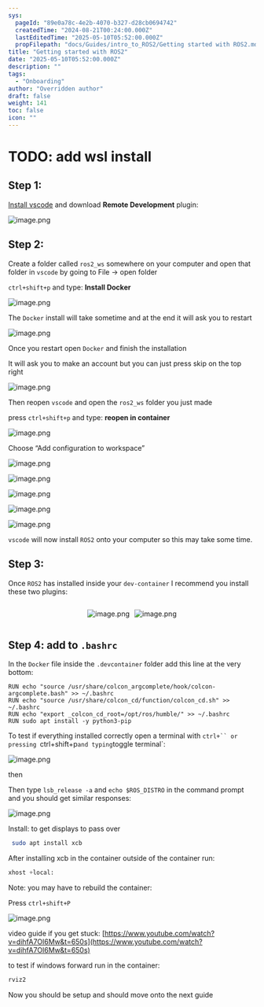 ```yaml
---
sys:
  pageId: "89e0a78c-4e2b-4070-b327-d28cb0694742"
  createdTime: "2024-08-21T00:24:00.000Z"
  lastEditedTime: "2025-05-10T05:52:00.000Z"
  propFilepath: "docs/Guides/intro_to_ROS2/Getting started with ROS2.md"
title: "Getting started with ROS2"
date: "2025-05-10T05:52:00.000Z"
description: ""
tags:
  - "Onboarding"
author: "Overridden author"
draft: false
weight: 141
toc: false
icon: ""
---
```


# TODO: add wsl install

## Step 1:

[Install vscode](https://code.visualstudio.com/download) and download **Remote Development** plugin:

![image.png](https://prod-files-secure.s3.us-west-2.amazonaws.com/d518164a-d88e-44d1-a4ee-3adb3bd8bce0/efb52993-1881-4a40-b95e-6f020334f022/image.png?X-Amz-Algorithm=AWS4-HMAC-SHA256&X-Amz-Content-Sha256=UNSIGNED-PAYLOAD&X-Amz-Credential=ASIAZI2LB4664AP7MCDI%2F20250529%2Fus-west-2%2Fs3%2Faws4_request&X-Amz-Date=20250529T110752Z&X-Amz-Expires=3600&X-Amz-Security-Token=IQoJb3JpZ2luX2VjEML%2F%2F%2F%2F%2F%2F%2F%2F%2F%2FwEaCXVzLXdlc3QtMiJIMEYCIQC6ZD6ZBGfxdo%2B4093V0kIaP0mfAB3E%2Fydgmt%2BFgogGKQIhAOwSFZofS8Lx6ANuOTcOHBHSNYrPSgfBe4F0yol%2FGDx5KogECIv%2F%2F%2F%2F%2F%2F%2F%2F%2F%2FwEQABoMNjM3NDIzMTgzODA1Igz55hZZUzi671gabEAq3AMxn6aHrsVxM8lT1w85lC2YGtswQCoC0tdUZ4eNVtGbdO6D5xkZBKFuEqtNKY3W18U8v5xZchegDePmI0lnwQ9mjeXvwuwAv0jLDQmi9WBV6de%2B%2BfjRh4%2FoCDCIwMpmOa531pN5Cmxkq5vWlm%2Bwsl9cKY03HJVLsjrdseCAPeinGLftVGvF9vOGA8%2F6lynabzZeH1NhxlXE5CKjPdZLE9F6A4iAi9E3CCHrqzP1gzVNIu7miocZz%2F%2F9Igas%2FI5HEglDMDX6pKruuivEqsM%2FbkRjtkl970UxCVlgYu0O6BkCh72e0GlnP7RUnkwwI1e1foshrQNd6rNt%2FxHlmRthXxC0bWXdxF4Gj5V1wgDIEIsPrcNSgdpSdiOzSJVenjI3CgfYtwgb4Mrz9v1R2QYlC8rPCNy3CxBHfC1Vl8JZotys3NhHIUBVr%2B2dn%2BmJkR%2BVQiAzKve0QqkiVxF0ksfjr0RNBqlehpb8HkqPMwldiszC5yQ0eR65ULv3AwwVNJQe1RnjPYI9MNG0F0tPn3Y2kdbVi5bJrpCnsWlGoeXq9PaCXRmJW6KkHIn2CC%2B3IdanP8tMkflK%2B0xOxXqzm6W9kTwFZ4xZkV7YjUdCEg%2BLgr8xPhgMu5Pphgy9Db9vKTDZ2%2BDBBjqkAYte%2FzuYbgp9XwMNLY%2BA7iHu5NpYgqKMusVOCHg%2F2Sbil6C6d%2FslrDKXPJqgkv279cS%2FsJiOPnJ6eGqYExCnlTZ8hYcTOLQxk9l%2FK5NPQ5%2FPPizlej9O0LtIJCL09DPQr2IhjI2Gz5nm%2FaYbMgM3JfiXCavb7RkIxMGdMNI%2FLnEDuwrNSw7w40o6kmENMLrWluo6N89yLuCu%2F%2FFdXm7mUkiVi0za&X-Amz-Signature=511defadbf83625c8f554f0585fc1f9c11cf7b2653c57601d80e3348311243f2&X-Amz-SignedHeaders=host&x-id=GetObject)

## Step 2:

Create a folder called `ros2_ws` somewhere on your computer and open that folder in `vscode` by going to File → open folder 

`ctrl+shift+p` and type: **Install Docker**

![image.png](https://prod-files-secure.s3.us-west-2.amazonaws.com/d518164a-d88e-44d1-a4ee-3adb3bd8bce0/2269dc0e-1cd5-47ff-bceb-c04ad9b2eab0/image.png?X-Amz-Algorithm=AWS4-HMAC-SHA256&X-Amz-Content-Sha256=UNSIGNED-PAYLOAD&X-Amz-Credential=ASIAZI2LB4664AP7MCDI%2F20250529%2Fus-west-2%2Fs3%2Faws4_request&X-Amz-Date=20250529T110752Z&X-Amz-Expires=3600&X-Amz-Security-Token=IQoJb3JpZ2luX2VjEML%2F%2F%2F%2F%2F%2F%2F%2F%2F%2FwEaCXVzLXdlc3QtMiJIMEYCIQC6ZD6ZBGfxdo%2B4093V0kIaP0mfAB3E%2Fydgmt%2BFgogGKQIhAOwSFZofS8Lx6ANuOTcOHBHSNYrPSgfBe4F0yol%2FGDx5KogECIv%2F%2F%2F%2F%2F%2F%2F%2F%2F%2FwEQABoMNjM3NDIzMTgzODA1Igz55hZZUzi671gabEAq3AMxn6aHrsVxM8lT1w85lC2YGtswQCoC0tdUZ4eNVtGbdO6D5xkZBKFuEqtNKY3W18U8v5xZchegDePmI0lnwQ9mjeXvwuwAv0jLDQmi9WBV6de%2B%2BfjRh4%2FoCDCIwMpmOa531pN5Cmxkq5vWlm%2Bwsl9cKY03HJVLsjrdseCAPeinGLftVGvF9vOGA8%2F6lynabzZeH1NhxlXE5CKjPdZLE9F6A4iAi9E3CCHrqzP1gzVNIu7miocZz%2F%2F9Igas%2FI5HEglDMDX6pKruuivEqsM%2FbkRjtkl970UxCVlgYu0O6BkCh72e0GlnP7RUnkwwI1e1foshrQNd6rNt%2FxHlmRthXxC0bWXdxF4Gj5V1wgDIEIsPrcNSgdpSdiOzSJVenjI3CgfYtwgb4Mrz9v1R2QYlC8rPCNy3CxBHfC1Vl8JZotys3NhHIUBVr%2B2dn%2BmJkR%2BVQiAzKve0QqkiVxF0ksfjr0RNBqlehpb8HkqPMwldiszC5yQ0eR65ULv3AwwVNJQe1RnjPYI9MNG0F0tPn3Y2kdbVi5bJrpCnsWlGoeXq9PaCXRmJW6KkHIn2CC%2B3IdanP8tMkflK%2B0xOxXqzm6W9kTwFZ4xZkV7YjUdCEg%2BLgr8xPhgMu5Pphgy9Db9vKTDZ2%2BDBBjqkAYte%2FzuYbgp9XwMNLY%2BA7iHu5NpYgqKMusVOCHg%2F2Sbil6C6d%2FslrDKXPJqgkv279cS%2FsJiOPnJ6eGqYExCnlTZ8hYcTOLQxk9l%2FK5NPQ5%2FPPizlej9O0LtIJCL09DPQr2IhjI2Gz5nm%2FaYbMgM3JfiXCavb7RkIxMGdMNI%2FLnEDuwrNSw7w40o6kmENMLrWluo6N89yLuCu%2F%2FFdXm7mUkiVi0za&X-Amz-Signature=a975ff56c0db6b48185053c11379599be55e592f2a9079b1fe262e3e0fffe240&X-Amz-SignedHeaders=host&x-id=GetObject)

The `Docker` install will take sometime and at the end it will ask you to restart

![image.png](https://prod-files-secure.s3.us-west-2.amazonaws.com/d518164a-d88e-44d1-a4ee-3adb3bd8bce0/ed233f78-be33-4b1f-b89c-9c346c0e961e/image.png?X-Amz-Algorithm=AWS4-HMAC-SHA256&X-Amz-Content-Sha256=UNSIGNED-PAYLOAD&X-Amz-Credential=ASIAZI2LB4664AP7MCDI%2F20250529%2Fus-west-2%2Fs3%2Faws4_request&X-Amz-Date=20250529T110752Z&X-Amz-Expires=3600&X-Amz-Security-Token=IQoJb3JpZ2luX2VjEML%2F%2F%2F%2F%2F%2F%2F%2F%2F%2FwEaCXVzLXdlc3QtMiJIMEYCIQC6ZD6ZBGfxdo%2B4093V0kIaP0mfAB3E%2Fydgmt%2BFgogGKQIhAOwSFZofS8Lx6ANuOTcOHBHSNYrPSgfBe4F0yol%2FGDx5KogECIv%2F%2F%2F%2F%2F%2F%2F%2F%2F%2FwEQABoMNjM3NDIzMTgzODA1Igz55hZZUzi671gabEAq3AMxn6aHrsVxM8lT1w85lC2YGtswQCoC0tdUZ4eNVtGbdO6D5xkZBKFuEqtNKY3W18U8v5xZchegDePmI0lnwQ9mjeXvwuwAv0jLDQmi9WBV6de%2B%2BfjRh4%2FoCDCIwMpmOa531pN5Cmxkq5vWlm%2Bwsl9cKY03HJVLsjrdseCAPeinGLftVGvF9vOGA8%2F6lynabzZeH1NhxlXE5CKjPdZLE9F6A4iAi9E3CCHrqzP1gzVNIu7miocZz%2F%2F9Igas%2FI5HEglDMDX6pKruuivEqsM%2FbkRjtkl970UxCVlgYu0O6BkCh72e0GlnP7RUnkwwI1e1foshrQNd6rNt%2FxHlmRthXxC0bWXdxF4Gj5V1wgDIEIsPrcNSgdpSdiOzSJVenjI3CgfYtwgb4Mrz9v1R2QYlC8rPCNy3CxBHfC1Vl8JZotys3NhHIUBVr%2B2dn%2BmJkR%2BVQiAzKve0QqkiVxF0ksfjr0RNBqlehpb8HkqPMwldiszC5yQ0eR65ULv3AwwVNJQe1RnjPYI9MNG0F0tPn3Y2kdbVi5bJrpCnsWlGoeXq9PaCXRmJW6KkHIn2CC%2B3IdanP8tMkflK%2B0xOxXqzm6W9kTwFZ4xZkV7YjUdCEg%2BLgr8xPhgMu5Pphgy9Db9vKTDZ2%2BDBBjqkAYte%2FzuYbgp9XwMNLY%2BA7iHu5NpYgqKMusVOCHg%2F2Sbil6C6d%2FslrDKXPJqgkv279cS%2FsJiOPnJ6eGqYExCnlTZ8hYcTOLQxk9l%2FK5NPQ5%2FPPizlej9O0LtIJCL09DPQr2IhjI2Gz5nm%2FaYbMgM3JfiXCavb7RkIxMGdMNI%2FLnEDuwrNSw7w40o6kmENMLrWluo6N89yLuCu%2F%2FFdXm7mUkiVi0za&X-Amz-Signature=340ec9fac164518acc9c42e47d38401cc14e70ab9cf21ca477dee8dd0c3f10f8&X-Amz-SignedHeaders=host&x-id=GetObject)

Once you restart open `Docker` and finish the installation

It will ask you to make an account but you can just press skip on the top right

![image.png](https://prod-files-secure.s3.us-west-2.amazonaws.com/d518164a-d88e-44d1-a4ee-3adb3bd8bce0/21010ad9-1659-4fd9-9f59-9932a09b2a3d/image.png?X-Amz-Algorithm=AWS4-HMAC-SHA256&X-Amz-Content-Sha256=UNSIGNED-PAYLOAD&X-Amz-Credential=ASIAZI2LB4664AP7MCDI%2F20250529%2Fus-west-2%2Fs3%2Faws4_request&X-Amz-Date=20250529T110752Z&X-Amz-Expires=3600&X-Amz-Security-Token=IQoJb3JpZ2luX2VjEML%2F%2F%2F%2F%2F%2F%2F%2F%2F%2FwEaCXVzLXdlc3QtMiJIMEYCIQC6ZD6ZBGfxdo%2B4093V0kIaP0mfAB3E%2Fydgmt%2BFgogGKQIhAOwSFZofS8Lx6ANuOTcOHBHSNYrPSgfBe4F0yol%2FGDx5KogECIv%2F%2F%2F%2F%2F%2F%2F%2F%2F%2FwEQABoMNjM3NDIzMTgzODA1Igz55hZZUzi671gabEAq3AMxn6aHrsVxM8lT1w85lC2YGtswQCoC0tdUZ4eNVtGbdO6D5xkZBKFuEqtNKY3W18U8v5xZchegDePmI0lnwQ9mjeXvwuwAv0jLDQmi9WBV6de%2B%2BfjRh4%2FoCDCIwMpmOa531pN5Cmxkq5vWlm%2Bwsl9cKY03HJVLsjrdseCAPeinGLftVGvF9vOGA8%2F6lynabzZeH1NhxlXE5CKjPdZLE9F6A4iAi9E3CCHrqzP1gzVNIu7miocZz%2F%2F9Igas%2FI5HEglDMDX6pKruuivEqsM%2FbkRjtkl970UxCVlgYu0O6BkCh72e0GlnP7RUnkwwI1e1foshrQNd6rNt%2FxHlmRthXxC0bWXdxF4Gj5V1wgDIEIsPrcNSgdpSdiOzSJVenjI3CgfYtwgb4Mrz9v1R2QYlC8rPCNy3CxBHfC1Vl8JZotys3NhHIUBVr%2B2dn%2BmJkR%2BVQiAzKve0QqkiVxF0ksfjr0RNBqlehpb8HkqPMwldiszC5yQ0eR65ULv3AwwVNJQe1RnjPYI9MNG0F0tPn3Y2kdbVi5bJrpCnsWlGoeXq9PaCXRmJW6KkHIn2CC%2B3IdanP8tMkflK%2B0xOxXqzm6W9kTwFZ4xZkV7YjUdCEg%2BLgr8xPhgMu5Pphgy9Db9vKTDZ2%2BDBBjqkAYte%2FzuYbgp9XwMNLY%2BA7iHu5NpYgqKMusVOCHg%2F2Sbil6C6d%2FslrDKXPJqgkv279cS%2FsJiOPnJ6eGqYExCnlTZ8hYcTOLQxk9l%2FK5NPQ5%2FPPizlej9O0LtIJCL09DPQr2IhjI2Gz5nm%2FaYbMgM3JfiXCavb7RkIxMGdMNI%2FLnEDuwrNSw7w40o6kmENMLrWluo6N89yLuCu%2F%2FFdXm7mUkiVi0za&X-Amz-Signature=1d3f645b23aa0aeb37e332b15e3d056e28e8c64f4ca9f9e344554bb4be1056c5&X-Amz-SignedHeaders=host&x-id=GetObject)

Then reopen `vscode` and open the `ros2_ws` folder you just made

press `ctrl+shift+p` and type: **reopen in container**

![image.png](https://prod-files-secure.s3.us-west-2.amazonaws.com/d518164a-d88e-44d1-a4ee-3adb3bd8bce0/4e93b8c2-41ad-488c-8095-c74205196118/image.png?X-Amz-Algorithm=AWS4-HMAC-SHA256&X-Amz-Content-Sha256=UNSIGNED-PAYLOAD&X-Amz-Credential=ASIAZI2LB4664AP7MCDI%2F20250529%2Fus-west-2%2Fs3%2Faws4_request&X-Amz-Date=20250529T110752Z&X-Amz-Expires=3600&X-Amz-Security-Token=IQoJb3JpZ2luX2VjEML%2F%2F%2F%2F%2F%2F%2F%2F%2F%2FwEaCXVzLXdlc3QtMiJIMEYCIQC6ZD6ZBGfxdo%2B4093V0kIaP0mfAB3E%2Fydgmt%2BFgogGKQIhAOwSFZofS8Lx6ANuOTcOHBHSNYrPSgfBe4F0yol%2FGDx5KogECIv%2F%2F%2F%2F%2F%2F%2F%2F%2F%2FwEQABoMNjM3NDIzMTgzODA1Igz55hZZUzi671gabEAq3AMxn6aHrsVxM8lT1w85lC2YGtswQCoC0tdUZ4eNVtGbdO6D5xkZBKFuEqtNKY3W18U8v5xZchegDePmI0lnwQ9mjeXvwuwAv0jLDQmi9WBV6de%2B%2BfjRh4%2FoCDCIwMpmOa531pN5Cmxkq5vWlm%2Bwsl9cKY03HJVLsjrdseCAPeinGLftVGvF9vOGA8%2F6lynabzZeH1NhxlXE5CKjPdZLE9F6A4iAi9E3CCHrqzP1gzVNIu7miocZz%2F%2F9Igas%2FI5HEglDMDX6pKruuivEqsM%2FbkRjtkl970UxCVlgYu0O6BkCh72e0GlnP7RUnkwwI1e1foshrQNd6rNt%2FxHlmRthXxC0bWXdxF4Gj5V1wgDIEIsPrcNSgdpSdiOzSJVenjI3CgfYtwgb4Mrz9v1R2QYlC8rPCNy3CxBHfC1Vl8JZotys3NhHIUBVr%2B2dn%2BmJkR%2BVQiAzKve0QqkiVxF0ksfjr0RNBqlehpb8HkqPMwldiszC5yQ0eR65ULv3AwwVNJQe1RnjPYI9MNG0F0tPn3Y2kdbVi5bJrpCnsWlGoeXq9PaCXRmJW6KkHIn2CC%2B3IdanP8tMkflK%2B0xOxXqzm6W9kTwFZ4xZkV7YjUdCEg%2BLgr8xPhgMu5Pphgy9Db9vKTDZ2%2BDBBjqkAYte%2FzuYbgp9XwMNLY%2BA7iHu5NpYgqKMusVOCHg%2F2Sbil6C6d%2FslrDKXPJqgkv279cS%2FsJiOPnJ6eGqYExCnlTZ8hYcTOLQxk9l%2FK5NPQ5%2FPPizlej9O0LtIJCL09DPQr2IhjI2Gz5nm%2FaYbMgM3JfiXCavb7RkIxMGdMNI%2FLnEDuwrNSw7w40o6kmENMLrWluo6N89yLuCu%2F%2FFdXm7mUkiVi0za&X-Amz-Signature=74101e185db98f74740b9d1f12eb4e5d47aeed7348fe3db55fef168d4055423d&X-Amz-SignedHeaders=host&x-id=GetObject)

Choose “Add configuration to workspace”

![image.png](https://prod-files-secure.s3.us-west-2.amazonaws.com/d518164a-d88e-44d1-a4ee-3adb3bd8bce0/9560b282-5060-4989-ba37-97e7b2c22476/image.png?X-Amz-Algorithm=AWS4-HMAC-SHA256&X-Amz-Content-Sha256=UNSIGNED-PAYLOAD&X-Amz-Credential=ASIAZI2LB4664AP7MCDI%2F20250529%2Fus-west-2%2Fs3%2Faws4_request&X-Amz-Date=20250529T110752Z&X-Amz-Expires=3600&X-Amz-Security-Token=IQoJb3JpZ2luX2VjEML%2F%2F%2F%2F%2F%2F%2F%2F%2F%2FwEaCXVzLXdlc3QtMiJIMEYCIQC6ZD6ZBGfxdo%2B4093V0kIaP0mfAB3E%2Fydgmt%2BFgogGKQIhAOwSFZofS8Lx6ANuOTcOHBHSNYrPSgfBe4F0yol%2FGDx5KogECIv%2F%2F%2F%2F%2F%2F%2F%2F%2F%2FwEQABoMNjM3NDIzMTgzODA1Igz55hZZUzi671gabEAq3AMxn6aHrsVxM8lT1w85lC2YGtswQCoC0tdUZ4eNVtGbdO6D5xkZBKFuEqtNKY3W18U8v5xZchegDePmI0lnwQ9mjeXvwuwAv0jLDQmi9WBV6de%2B%2BfjRh4%2FoCDCIwMpmOa531pN5Cmxkq5vWlm%2Bwsl9cKY03HJVLsjrdseCAPeinGLftVGvF9vOGA8%2F6lynabzZeH1NhxlXE5CKjPdZLE9F6A4iAi9E3CCHrqzP1gzVNIu7miocZz%2F%2F9Igas%2FI5HEglDMDX6pKruuivEqsM%2FbkRjtkl970UxCVlgYu0O6BkCh72e0GlnP7RUnkwwI1e1foshrQNd6rNt%2FxHlmRthXxC0bWXdxF4Gj5V1wgDIEIsPrcNSgdpSdiOzSJVenjI3CgfYtwgb4Mrz9v1R2QYlC8rPCNy3CxBHfC1Vl8JZotys3NhHIUBVr%2B2dn%2BmJkR%2BVQiAzKve0QqkiVxF0ksfjr0RNBqlehpb8HkqPMwldiszC5yQ0eR65ULv3AwwVNJQe1RnjPYI9MNG0F0tPn3Y2kdbVi5bJrpCnsWlGoeXq9PaCXRmJW6KkHIn2CC%2B3IdanP8tMkflK%2B0xOxXqzm6W9kTwFZ4xZkV7YjUdCEg%2BLgr8xPhgMu5Pphgy9Db9vKTDZ2%2BDBBjqkAYte%2FzuYbgp9XwMNLY%2BA7iHu5NpYgqKMusVOCHg%2F2Sbil6C6d%2FslrDKXPJqgkv279cS%2FsJiOPnJ6eGqYExCnlTZ8hYcTOLQxk9l%2FK5NPQ5%2FPPizlej9O0LtIJCL09DPQr2IhjI2Gz5nm%2FaYbMgM3JfiXCavb7RkIxMGdMNI%2FLnEDuwrNSw7w40o6kmENMLrWluo6N89yLuCu%2F%2FFdXm7mUkiVi0za&X-Amz-Signature=ef68b502d06354e631f0458e102f76238ff866ddcca4dfe0401aba8614068d5a&X-Amz-SignedHeaders=host&x-id=GetObject)

![image.png](https://prod-files-secure.s3.us-west-2.amazonaws.com/d518164a-d88e-44d1-a4ee-3adb3bd8bce0/2ee63f81-886b-48e8-a553-dc6e5eac99e4/image.png?X-Amz-Algorithm=AWS4-HMAC-SHA256&X-Amz-Content-Sha256=UNSIGNED-PAYLOAD&X-Amz-Credential=ASIAZI2LB4664AP7MCDI%2F20250529%2Fus-west-2%2Fs3%2Faws4_request&X-Amz-Date=20250529T110752Z&X-Amz-Expires=3600&X-Amz-Security-Token=IQoJb3JpZ2luX2VjEML%2F%2F%2F%2F%2F%2F%2F%2F%2F%2FwEaCXVzLXdlc3QtMiJIMEYCIQC6ZD6ZBGfxdo%2B4093V0kIaP0mfAB3E%2Fydgmt%2BFgogGKQIhAOwSFZofS8Lx6ANuOTcOHBHSNYrPSgfBe4F0yol%2FGDx5KogECIv%2F%2F%2F%2F%2F%2F%2F%2F%2F%2FwEQABoMNjM3NDIzMTgzODA1Igz55hZZUzi671gabEAq3AMxn6aHrsVxM8lT1w85lC2YGtswQCoC0tdUZ4eNVtGbdO6D5xkZBKFuEqtNKY3W18U8v5xZchegDePmI0lnwQ9mjeXvwuwAv0jLDQmi9WBV6de%2B%2BfjRh4%2FoCDCIwMpmOa531pN5Cmxkq5vWlm%2Bwsl9cKY03HJVLsjrdseCAPeinGLftVGvF9vOGA8%2F6lynabzZeH1NhxlXE5CKjPdZLE9F6A4iAi9E3CCHrqzP1gzVNIu7miocZz%2F%2F9Igas%2FI5HEglDMDX6pKruuivEqsM%2FbkRjtkl970UxCVlgYu0O6BkCh72e0GlnP7RUnkwwI1e1foshrQNd6rNt%2FxHlmRthXxC0bWXdxF4Gj5V1wgDIEIsPrcNSgdpSdiOzSJVenjI3CgfYtwgb4Mrz9v1R2QYlC8rPCNy3CxBHfC1Vl8JZotys3NhHIUBVr%2B2dn%2BmJkR%2BVQiAzKve0QqkiVxF0ksfjr0RNBqlehpb8HkqPMwldiszC5yQ0eR65ULv3AwwVNJQe1RnjPYI9MNG0F0tPn3Y2kdbVi5bJrpCnsWlGoeXq9PaCXRmJW6KkHIn2CC%2B3IdanP8tMkflK%2B0xOxXqzm6W9kTwFZ4xZkV7YjUdCEg%2BLgr8xPhgMu5Pphgy9Db9vKTDZ2%2BDBBjqkAYte%2FzuYbgp9XwMNLY%2BA7iHu5NpYgqKMusVOCHg%2F2Sbil6C6d%2FslrDKXPJqgkv279cS%2FsJiOPnJ6eGqYExCnlTZ8hYcTOLQxk9l%2FK5NPQ5%2FPPizlej9O0LtIJCL09DPQr2IhjI2Gz5nm%2FaYbMgM3JfiXCavb7RkIxMGdMNI%2FLnEDuwrNSw7w40o6kmENMLrWluo6N89yLuCu%2F%2FFdXm7mUkiVi0za&X-Amz-Signature=7ffcef8df9e448afd66ad3c99b0057a05b5d1fe09efc31717be71634ceaa95ec&X-Amz-SignedHeaders=host&x-id=GetObject)

![image.png](https://prod-files-secure.s3.us-west-2.amazonaws.com/d518164a-d88e-44d1-a4ee-3adb3bd8bce0/ae1580b2-b048-407e-aed9-b584224a7a04/image.png?X-Amz-Algorithm=AWS4-HMAC-SHA256&X-Amz-Content-Sha256=UNSIGNED-PAYLOAD&X-Amz-Credential=ASIAZI2LB4664AP7MCDI%2F20250529%2Fus-west-2%2Fs3%2Faws4_request&X-Amz-Date=20250529T110752Z&X-Amz-Expires=3600&X-Amz-Security-Token=IQoJb3JpZ2luX2VjEML%2F%2F%2F%2F%2F%2F%2F%2F%2F%2FwEaCXVzLXdlc3QtMiJIMEYCIQC6ZD6ZBGfxdo%2B4093V0kIaP0mfAB3E%2Fydgmt%2BFgogGKQIhAOwSFZofS8Lx6ANuOTcOHBHSNYrPSgfBe4F0yol%2FGDx5KogECIv%2F%2F%2F%2F%2F%2F%2F%2F%2F%2FwEQABoMNjM3NDIzMTgzODA1Igz55hZZUzi671gabEAq3AMxn6aHrsVxM8lT1w85lC2YGtswQCoC0tdUZ4eNVtGbdO6D5xkZBKFuEqtNKY3W18U8v5xZchegDePmI0lnwQ9mjeXvwuwAv0jLDQmi9WBV6de%2B%2BfjRh4%2FoCDCIwMpmOa531pN5Cmxkq5vWlm%2Bwsl9cKY03HJVLsjrdseCAPeinGLftVGvF9vOGA8%2F6lynabzZeH1NhxlXE5CKjPdZLE9F6A4iAi9E3CCHrqzP1gzVNIu7miocZz%2F%2F9Igas%2FI5HEglDMDX6pKruuivEqsM%2FbkRjtkl970UxCVlgYu0O6BkCh72e0GlnP7RUnkwwI1e1foshrQNd6rNt%2FxHlmRthXxC0bWXdxF4Gj5V1wgDIEIsPrcNSgdpSdiOzSJVenjI3CgfYtwgb4Mrz9v1R2QYlC8rPCNy3CxBHfC1Vl8JZotys3NhHIUBVr%2B2dn%2BmJkR%2BVQiAzKve0QqkiVxF0ksfjr0RNBqlehpb8HkqPMwldiszC5yQ0eR65ULv3AwwVNJQe1RnjPYI9MNG0F0tPn3Y2kdbVi5bJrpCnsWlGoeXq9PaCXRmJW6KkHIn2CC%2B3IdanP8tMkflK%2B0xOxXqzm6W9kTwFZ4xZkV7YjUdCEg%2BLgr8xPhgMu5Pphgy9Db9vKTDZ2%2BDBBjqkAYte%2FzuYbgp9XwMNLY%2BA7iHu5NpYgqKMusVOCHg%2F2Sbil6C6d%2FslrDKXPJqgkv279cS%2FsJiOPnJ6eGqYExCnlTZ8hYcTOLQxk9l%2FK5NPQ5%2FPPizlej9O0LtIJCL09DPQr2IhjI2Gz5nm%2FaYbMgM3JfiXCavb7RkIxMGdMNI%2FLnEDuwrNSw7w40o6kmENMLrWluo6N89yLuCu%2F%2FFdXm7mUkiVi0za&X-Amz-Signature=09d8b983959695b9f0c6a7761f482f76a4d5fd0611a448ddfd5c896054444f00&X-Amz-SignedHeaders=host&x-id=GetObject)

![image.png](https://prod-files-secure.s3.us-west-2.amazonaws.com/d518164a-d88e-44d1-a4ee-3adb3bd8bce0/53255b28-f75e-430f-b9e3-c0ac8577e42b/image.png?X-Amz-Algorithm=AWS4-HMAC-SHA256&X-Amz-Content-Sha256=UNSIGNED-PAYLOAD&X-Amz-Credential=ASIAZI2LB4664AP7MCDI%2F20250529%2Fus-west-2%2Fs3%2Faws4_request&X-Amz-Date=20250529T110752Z&X-Amz-Expires=3600&X-Amz-Security-Token=IQoJb3JpZ2luX2VjEML%2F%2F%2F%2F%2F%2F%2F%2F%2F%2FwEaCXVzLXdlc3QtMiJIMEYCIQC6ZD6ZBGfxdo%2B4093V0kIaP0mfAB3E%2Fydgmt%2BFgogGKQIhAOwSFZofS8Lx6ANuOTcOHBHSNYrPSgfBe4F0yol%2FGDx5KogECIv%2F%2F%2F%2F%2F%2F%2F%2F%2F%2FwEQABoMNjM3NDIzMTgzODA1Igz55hZZUzi671gabEAq3AMxn6aHrsVxM8lT1w85lC2YGtswQCoC0tdUZ4eNVtGbdO6D5xkZBKFuEqtNKY3W18U8v5xZchegDePmI0lnwQ9mjeXvwuwAv0jLDQmi9WBV6de%2B%2BfjRh4%2FoCDCIwMpmOa531pN5Cmxkq5vWlm%2Bwsl9cKY03HJVLsjrdseCAPeinGLftVGvF9vOGA8%2F6lynabzZeH1NhxlXE5CKjPdZLE9F6A4iAi9E3CCHrqzP1gzVNIu7miocZz%2F%2F9Igas%2FI5HEglDMDX6pKruuivEqsM%2FbkRjtkl970UxCVlgYu0O6BkCh72e0GlnP7RUnkwwI1e1foshrQNd6rNt%2FxHlmRthXxC0bWXdxF4Gj5V1wgDIEIsPrcNSgdpSdiOzSJVenjI3CgfYtwgb4Mrz9v1R2QYlC8rPCNy3CxBHfC1Vl8JZotys3NhHIUBVr%2B2dn%2BmJkR%2BVQiAzKve0QqkiVxF0ksfjr0RNBqlehpb8HkqPMwldiszC5yQ0eR65ULv3AwwVNJQe1RnjPYI9MNG0F0tPn3Y2kdbVi5bJrpCnsWlGoeXq9PaCXRmJW6KkHIn2CC%2B3IdanP8tMkflK%2B0xOxXqzm6W9kTwFZ4xZkV7YjUdCEg%2BLgr8xPhgMu5Pphgy9Db9vKTDZ2%2BDBBjqkAYte%2FzuYbgp9XwMNLY%2BA7iHu5NpYgqKMusVOCHg%2F2Sbil6C6d%2FslrDKXPJqgkv279cS%2FsJiOPnJ6eGqYExCnlTZ8hYcTOLQxk9l%2FK5NPQ5%2FPPizlej9O0LtIJCL09DPQr2IhjI2Gz5nm%2FaYbMgM3JfiXCavb7RkIxMGdMNI%2FLnEDuwrNSw7w40o6kmENMLrWluo6N89yLuCu%2F%2FFdXm7mUkiVi0za&X-Amz-Signature=f94fe79ba056dbd7d31267ace17b45d78a96cc9fd5565bf9b2de9be0f7366aaa&X-Amz-SignedHeaders=host&x-id=GetObject)

![image.png](https://prod-files-secure.s3.us-west-2.amazonaws.com/d518164a-d88e-44d1-a4ee-3adb3bd8bce0/7c562767-5af9-4ffb-97d1-327bcdf4ee00/image.png?X-Amz-Algorithm=AWS4-HMAC-SHA256&X-Amz-Content-Sha256=UNSIGNED-PAYLOAD&X-Amz-Credential=ASIAZI2LB4664AP7MCDI%2F20250529%2Fus-west-2%2Fs3%2Faws4_request&X-Amz-Date=20250529T110752Z&X-Amz-Expires=3600&X-Amz-Security-Token=IQoJb3JpZ2luX2VjEML%2F%2F%2F%2F%2F%2F%2F%2F%2F%2FwEaCXVzLXdlc3QtMiJIMEYCIQC6ZD6ZBGfxdo%2B4093V0kIaP0mfAB3E%2Fydgmt%2BFgogGKQIhAOwSFZofS8Lx6ANuOTcOHBHSNYrPSgfBe4F0yol%2FGDx5KogECIv%2F%2F%2F%2F%2F%2F%2F%2F%2F%2FwEQABoMNjM3NDIzMTgzODA1Igz55hZZUzi671gabEAq3AMxn6aHrsVxM8lT1w85lC2YGtswQCoC0tdUZ4eNVtGbdO6D5xkZBKFuEqtNKY3W18U8v5xZchegDePmI0lnwQ9mjeXvwuwAv0jLDQmi9WBV6de%2B%2BfjRh4%2FoCDCIwMpmOa531pN5Cmxkq5vWlm%2Bwsl9cKY03HJVLsjrdseCAPeinGLftVGvF9vOGA8%2F6lynabzZeH1NhxlXE5CKjPdZLE9F6A4iAi9E3CCHrqzP1gzVNIu7miocZz%2F%2F9Igas%2FI5HEglDMDX6pKruuivEqsM%2FbkRjtkl970UxCVlgYu0O6BkCh72e0GlnP7RUnkwwI1e1foshrQNd6rNt%2FxHlmRthXxC0bWXdxF4Gj5V1wgDIEIsPrcNSgdpSdiOzSJVenjI3CgfYtwgb4Mrz9v1R2QYlC8rPCNy3CxBHfC1Vl8JZotys3NhHIUBVr%2B2dn%2BmJkR%2BVQiAzKve0QqkiVxF0ksfjr0RNBqlehpb8HkqPMwldiszC5yQ0eR65ULv3AwwVNJQe1RnjPYI9MNG0F0tPn3Y2kdbVi5bJrpCnsWlGoeXq9PaCXRmJW6KkHIn2CC%2B3IdanP8tMkflK%2B0xOxXqzm6W9kTwFZ4xZkV7YjUdCEg%2BLgr8xPhgMu5Pphgy9Db9vKTDZ2%2BDBBjqkAYte%2FzuYbgp9XwMNLY%2BA7iHu5NpYgqKMusVOCHg%2F2Sbil6C6d%2FslrDKXPJqgkv279cS%2FsJiOPnJ6eGqYExCnlTZ8hYcTOLQxk9l%2FK5NPQ5%2FPPizlej9O0LtIJCL09DPQr2IhjI2Gz5nm%2FaYbMgM3JfiXCavb7RkIxMGdMNI%2FLnEDuwrNSw7w40o6kmENMLrWluo6N89yLuCu%2F%2FFdXm7mUkiVi0za&X-Amz-Signature=0ca0fa4937bbecfd00a2739b35b7b8b74b4bfadffd1e7cc99648c74f194cbc70&X-Amz-SignedHeaders=host&x-id=GetObject)

`vscode` will now install `ROS2` onto your computer so this may take some time.

## Step 3:

Once `ROS2` has installed inside your `dev-container` I recommend you install these two plugins:

<div style="display: flex;flex-direction: row; column-gap:10px; max-width: 630px;justify-content: center;">
<div>

![image.png](https://prod-files-secure.s3.us-west-2.amazonaws.com/d518164a-d88e-44d1-a4ee-3adb3bd8bce0/3fc3d550-5a54-4ba1-ba6b-faa01cdb7369/image.png?X-Amz-Algorithm=AWS4-HMAC-SHA256&X-Amz-Content-Sha256=UNSIGNED-PAYLOAD&X-Amz-Credential=ASIAZI2LB466X6JUKF3H%2F20250529%2Fus-west-2%2Fs3%2Faws4_request&X-Amz-Date=20250529T110757Z&X-Amz-Expires=3600&X-Amz-Security-Token=IQoJb3JpZ2luX2VjEML%2F%2F%2F%2F%2F%2F%2F%2F%2F%2FwEaCXVzLXdlc3QtMiJGMEQCICPBSZm740aLFaiJNA3Zk71n8hA1xmdOpDXEWoPMouaNAiAKd91ogrtsZ5xm74Jf6VDG5ig%2BAKF5zuHDNUF1tGzuGSqIBAiL%2F%2F%2F%2F%2F%2F%2F%2F%2F%2F8BEAAaDDYzNzQyMzE4MzgwNSIMbKLo%2FBGivmrfdG%2BNKtwDLFjh9TpPkvW1bWRYOAaSbzEIDEc9muy%2FLzMeAJsuNzlOVzxjhk%2B2xLTZBNYs4LWlJ9rx5X7pFNKawJ5bFzF3fHIlokGboBqVwoggSfHnkhc0oDTLrF%2Bjcw6sijPWy7m5fs%2FK8D9KFglveWMfl3Dtw%2BzhWg5If%2BHNq3IHalvALgPyQ03A4Sc4A85kHt9s3rMBzzrPFre%2FzH53P2cuwmr7IiHKzpVQ9GO9pH%2BBkZdSM8Vj3VZDCbvwYRwxkIlXSAa0NVqJNdsC1wYCsGLZ7umvsOGr1i7gKJoJz0daANsg7szNFFWQ7zoKfgEalmbq11to7MGWnvA1jpzHP33C9ZZEooMuk7f2u2dME9j1X6%2Bre2yMx4FMrMSEm3C7ef3GqMUGE%2BRXuZOnb1vAo9b%2FTzFHDuj%2FnzAUmOCdy%2BTmJRd4tsqDvD8i%2F9fWhv%2FuzxskxCrMImRWd7vmEvLJlMtUEkK0mwa%2FuhqYLAMthLk5FY5lsW8N8TyRRCSiehbkNSccOrPrB9RuUaIlJEFDbmvJ%2F7DHcPWRA61zC%2FZLw1d%2BvfmAlsmzqRtvrRIXxd3BFNFXgFtVnbn2pymDRSSuGErkEw0PO5Gv0QBVoy6FNMK6MIdBpN%2BoWdpFk9qlNxh3IJgwutvgwQY6pgHsZG%2FntEtLyU3xtdH68%2FH0qCnQp7jh%2FriRUKev7W2b3pG4ALBagXY9M7Hyvg3jPTwI%2BoHIVbaz6iASqqryHdRnnE8PRcDlIQXwZwkese1tB4H52bVykVrt0N9UOPzVcEPjKk6pNogx4OB8kQ%2FvR4vU12H8PB309VnAMybtraRZoi6iDXzBbEKyXB5llx6G1%2BOlo%2F0GINMbayvp8mC3vKBxCGQt090h&X-Amz-Signature=c15cc9d03087695463356b5740d502daa2b623fa7488193133112151b49535fe&X-Amz-SignedHeaders=host&x-id=GetObject)

</div>
<div>

![image.png](https://prod-files-secure.s3.us-west-2.amazonaws.com/d518164a-d88e-44d1-a4ee-3adb3bd8bce0/d994cc66-13c2-4093-a5a3-f84cf4601a82/image.png?X-Amz-Algorithm=AWS4-HMAC-SHA256&X-Amz-Content-Sha256=UNSIGNED-PAYLOAD&X-Amz-Credential=ASIAZI2LB466WCGRT3NY%2F20250529%2Fus-west-2%2Fs3%2Faws4_request&X-Amz-Date=20250529T110757Z&X-Amz-Expires=3600&X-Amz-Security-Token=IQoJb3JpZ2luX2VjEML%2F%2F%2F%2F%2F%2F%2F%2F%2F%2FwEaCXVzLXdlc3QtMiJIMEYCIQCluCmu%2BHix0ZX6WcW7JWaILOIHegryhTVQArFvN6N1tQIhAPX8C80tM2dXZsYCBVvPtGXImtVRN5Gbd0c4ebOX5hgoKogECIv%2F%2F%2F%2F%2F%2F%2F%2F%2F%2FwEQABoMNjM3NDIzMTgzODA1IgyEdsxONN8DZ55nPOUq3AMgXSunUUEU%2BOiuovgHNtBDPDE6S0MxPG7%2FoeE0IxGX027LJcFIh%2F5dMKzfpFeMd4ZCHzM9ZAwvIzh565kz5tigU2S8aRdQSmZK%2BuGzOaRWcTDrLdR54JbXe3lmjjN3hvXD8ULL8RPRucoyw1UCczrYkFAKlnKbDAgvHTpPHInxk%2FUBW6N2%2FD93cY5qer3gcu0dASviC4Cw0apnEIDg1wKbMXcIpd%2FYHiG41RPb5EdJIyvscCmY7rAgtUU2rlkjOwkMA%2B2hp9TLlsSdh9jdQXAAqeDpcj2dECk1fOGw0vHAcdWLPqVozeG98HbKtKJuP49B7Z0MTErMe3T1H6YeowY%2B6y4%2FHXLPdEgWNdK4PTKsMsMOS78N0KRgCTgjFaMIuqzlB0sw5zPtUY3SrJPvLfIV9ZSM4hlbl3KGdQm5Mgr9PV3N0IJGnCB8x2Zqrt1cVHrvdLy2o0RoyoaQwgK3mt3DxL6MAoWEdG%2BP6K%2FlQ1LI%2B0RH7%2BFuuYbGsPOP26nE2raO1mD7nFbf7V0SWZiDetXDRWCxay%2BPckYbvqE9bm1HYvmcrYXF3LZ8axHc2I98dtFGXxEmC386i1Pz5Z%2FCXiy0TDnw%2F48a1cbdEW%2BshAFIK2dnQzlrtCCOAf%2BZ6zDX2%2BDBBjqkAeyeq7el6gNakdiHPqy5O%2BBbMKlyfRJoahfjCKPl3iI1fwB9VmdY7sgTEJYppXEDSQHaCJ5qojfxZ9%2FvREJcA0heUpuH0tN4L3BtcCPMOUW14w1hTHibTaD5rqladsqRVaHTODq8pYWFJC2r%2FWZ0DaCJvWjpQ5tcOFl182TVdo1LVkZ0HkF2zxrPoliFYP%2FNrGPkOrFDEjwu3NeNXmiRnsEmCXIV&X-Amz-Signature=595c0607e67c2854edb68fa3c37754920594fce2a38cc439e98058eb3ec1c645&X-Amz-SignedHeaders=host&x-id=GetObject)

</div>
</div>

## Step 4: add to `.bashrc`

In the `Docker` file inside the `.devcontainer` folder add this line at the very bottom: 

```docker
RUN echo "source /usr/share/colcon_argcomplete/hook/colcon-argcomplete.bash" >> ~/.bashrc
RUN echo "source /usr/share/colcon_cd/function/colcon_cd.sh" >> ~/.bashrc
RUN echo "export _colcon_cd_root=/opt/ros/humble/" >> ~/.bashrc
RUN sudo apt install -y python3-pip 
```

To test if everything installed correctly open a terminal with `ctrl+`` or pressing `ctrl+shift+p` and typing `toggle terminal`:

![image.png](https://prod-files-secure.s3.us-west-2.amazonaws.com/d518164a-d88e-44d1-a4ee-3adb3bd8bce0/6a4943d8-b04e-4c02-9a58-775f3384d1a5/image.png?X-Amz-Algorithm=AWS4-HMAC-SHA256&X-Amz-Content-Sha256=UNSIGNED-PAYLOAD&X-Amz-Credential=ASIAZI2LB4664AP7MCDI%2F20250529%2Fus-west-2%2Fs3%2Faws4_request&X-Amz-Date=20250529T110752Z&X-Amz-Expires=3600&X-Amz-Security-Token=IQoJb3JpZ2luX2VjEML%2F%2F%2F%2F%2F%2F%2F%2F%2F%2FwEaCXVzLXdlc3QtMiJIMEYCIQC6ZD6ZBGfxdo%2B4093V0kIaP0mfAB3E%2Fydgmt%2BFgogGKQIhAOwSFZofS8Lx6ANuOTcOHBHSNYrPSgfBe4F0yol%2FGDx5KogECIv%2F%2F%2F%2F%2F%2F%2F%2F%2F%2FwEQABoMNjM3NDIzMTgzODA1Igz55hZZUzi671gabEAq3AMxn6aHrsVxM8lT1w85lC2YGtswQCoC0tdUZ4eNVtGbdO6D5xkZBKFuEqtNKY3W18U8v5xZchegDePmI0lnwQ9mjeXvwuwAv0jLDQmi9WBV6de%2B%2BfjRh4%2FoCDCIwMpmOa531pN5Cmxkq5vWlm%2Bwsl9cKY03HJVLsjrdseCAPeinGLftVGvF9vOGA8%2F6lynabzZeH1NhxlXE5CKjPdZLE9F6A4iAi9E3CCHrqzP1gzVNIu7miocZz%2F%2F9Igas%2FI5HEglDMDX6pKruuivEqsM%2FbkRjtkl970UxCVlgYu0O6BkCh72e0GlnP7RUnkwwI1e1foshrQNd6rNt%2FxHlmRthXxC0bWXdxF4Gj5V1wgDIEIsPrcNSgdpSdiOzSJVenjI3CgfYtwgb4Mrz9v1R2QYlC8rPCNy3CxBHfC1Vl8JZotys3NhHIUBVr%2B2dn%2BmJkR%2BVQiAzKve0QqkiVxF0ksfjr0RNBqlehpb8HkqPMwldiszC5yQ0eR65ULv3AwwVNJQe1RnjPYI9MNG0F0tPn3Y2kdbVi5bJrpCnsWlGoeXq9PaCXRmJW6KkHIn2CC%2B3IdanP8tMkflK%2B0xOxXqzm6W9kTwFZ4xZkV7YjUdCEg%2BLgr8xPhgMu5Pphgy9Db9vKTDZ2%2BDBBjqkAYte%2FzuYbgp9XwMNLY%2BA7iHu5NpYgqKMusVOCHg%2F2Sbil6C6d%2FslrDKXPJqgkv279cS%2FsJiOPnJ6eGqYExCnlTZ8hYcTOLQxk9l%2FK5NPQ5%2FPPizlej9O0LtIJCL09DPQr2IhjI2Gz5nm%2FaYbMgM3JfiXCavb7RkIxMGdMNI%2FLnEDuwrNSw7w40o6kmENMLrWluo6N89yLuCu%2F%2FFdXm7mUkiVi0za&X-Amz-Signature=cf65073e3540adaf5fe8c7ae2858c370a6dbba2498c4f6d2f50acf2ddd62fa8c&X-Amz-SignedHeaders=host&x-id=GetObject)

then 

Then type `lsb_release -a` and `echo $ROS_DISTRO` in the command prompt and you should get similar responses:

![image.png](https://prod-files-secure.s3.us-west-2.amazonaws.com/d518164a-d88e-44d1-a4ee-3adb3bd8bce0/3e635dec-a805-4e85-8b9e-d000e5b71a4e/image.png?X-Amz-Algorithm=AWS4-HMAC-SHA256&X-Amz-Content-Sha256=UNSIGNED-PAYLOAD&X-Amz-Credential=ASIAZI2LB4664AP7MCDI%2F20250529%2Fus-west-2%2Fs3%2Faws4_request&X-Amz-Date=20250529T110752Z&X-Amz-Expires=3600&X-Amz-Security-Token=IQoJb3JpZ2luX2VjEML%2F%2F%2F%2F%2F%2F%2F%2F%2F%2FwEaCXVzLXdlc3QtMiJIMEYCIQC6ZD6ZBGfxdo%2B4093V0kIaP0mfAB3E%2Fydgmt%2BFgogGKQIhAOwSFZofS8Lx6ANuOTcOHBHSNYrPSgfBe4F0yol%2FGDx5KogECIv%2F%2F%2F%2F%2F%2F%2F%2F%2F%2FwEQABoMNjM3NDIzMTgzODA1Igz55hZZUzi671gabEAq3AMxn6aHrsVxM8lT1w85lC2YGtswQCoC0tdUZ4eNVtGbdO6D5xkZBKFuEqtNKY3W18U8v5xZchegDePmI0lnwQ9mjeXvwuwAv0jLDQmi9WBV6de%2B%2BfjRh4%2FoCDCIwMpmOa531pN5Cmxkq5vWlm%2Bwsl9cKY03HJVLsjrdseCAPeinGLftVGvF9vOGA8%2F6lynabzZeH1NhxlXE5CKjPdZLE9F6A4iAi9E3CCHrqzP1gzVNIu7miocZz%2F%2F9Igas%2FI5HEglDMDX6pKruuivEqsM%2FbkRjtkl970UxCVlgYu0O6BkCh72e0GlnP7RUnkwwI1e1foshrQNd6rNt%2FxHlmRthXxC0bWXdxF4Gj5V1wgDIEIsPrcNSgdpSdiOzSJVenjI3CgfYtwgb4Mrz9v1R2QYlC8rPCNy3CxBHfC1Vl8JZotys3NhHIUBVr%2B2dn%2BmJkR%2BVQiAzKve0QqkiVxF0ksfjr0RNBqlehpb8HkqPMwldiszC5yQ0eR65ULv3AwwVNJQe1RnjPYI9MNG0F0tPn3Y2kdbVi5bJrpCnsWlGoeXq9PaCXRmJW6KkHIn2CC%2B3IdanP8tMkflK%2B0xOxXqzm6W9kTwFZ4xZkV7YjUdCEg%2BLgr8xPhgMu5Pphgy9Db9vKTDZ2%2BDBBjqkAYte%2FzuYbgp9XwMNLY%2BA7iHu5NpYgqKMusVOCHg%2F2Sbil6C6d%2FslrDKXPJqgkv279cS%2FsJiOPnJ6eGqYExCnlTZ8hYcTOLQxk9l%2FK5NPQ5%2FPPizlej9O0LtIJCL09DPQr2IhjI2Gz5nm%2FaYbMgM3JfiXCavb7RkIxMGdMNI%2FLnEDuwrNSw7w40o6kmENMLrWluo6N89yLuCu%2F%2FFdXm7mUkiVi0za&X-Amz-Signature=986a379fd225629aeee81067ad0d4b7cffecd9151f18328f27f212ecdbba701d&X-Amz-SignedHeaders=host&x-id=GetObject)

Install:  to get displays to pass over

```bash
 sudo apt install xcb
```

After installing xcb in the container outside of the container run:

```python
xhost +local:
```

Note: you may have to rebuild the container:

Press `ctrl+shift+P`

![image.png](https://prod-files-secure.s3.us-west-2.amazonaws.com/d518164a-d88e-44d1-a4ee-3adb3bd8bce0/6c2be660-2618-4c38-9c26-53554f7a0b7b/image.png?X-Amz-Algorithm=AWS4-HMAC-SHA256&X-Amz-Content-Sha256=UNSIGNED-PAYLOAD&X-Amz-Credential=ASIAZI2LB4664AP7MCDI%2F20250529%2Fus-west-2%2Fs3%2Faws4_request&X-Amz-Date=20250529T110752Z&X-Amz-Expires=3600&X-Amz-Security-Token=IQoJb3JpZ2luX2VjEML%2F%2F%2F%2F%2F%2F%2F%2F%2F%2FwEaCXVzLXdlc3QtMiJIMEYCIQC6ZD6ZBGfxdo%2B4093V0kIaP0mfAB3E%2Fydgmt%2BFgogGKQIhAOwSFZofS8Lx6ANuOTcOHBHSNYrPSgfBe4F0yol%2FGDx5KogECIv%2F%2F%2F%2F%2F%2F%2F%2F%2F%2FwEQABoMNjM3NDIzMTgzODA1Igz55hZZUzi671gabEAq3AMxn6aHrsVxM8lT1w85lC2YGtswQCoC0tdUZ4eNVtGbdO6D5xkZBKFuEqtNKY3W18U8v5xZchegDePmI0lnwQ9mjeXvwuwAv0jLDQmi9WBV6de%2B%2BfjRh4%2FoCDCIwMpmOa531pN5Cmxkq5vWlm%2Bwsl9cKY03HJVLsjrdseCAPeinGLftVGvF9vOGA8%2F6lynabzZeH1NhxlXE5CKjPdZLE9F6A4iAi9E3CCHrqzP1gzVNIu7miocZz%2F%2F9Igas%2FI5HEglDMDX6pKruuivEqsM%2FbkRjtkl970UxCVlgYu0O6BkCh72e0GlnP7RUnkwwI1e1foshrQNd6rNt%2FxHlmRthXxC0bWXdxF4Gj5V1wgDIEIsPrcNSgdpSdiOzSJVenjI3CgfYtwgb4Mrz9v1R2QYlC8rPCNy3CxBHfC1Vl8JZotys3NhHIUBVr%2B2dn%2BmJkR%2BVQiAzKve0QqkiVxF0ksfjr0RNBqlehpb8HkqPMwldiszC5yQ0eR65ULv3AwwVNJQe1RnjPYI9MNG0F0tPn3Y2kdbVi5bJrpCnsWlGoeXq9PaCXRmJW6KkHIn2CC%2B3IdanP8tMkflK%2B0xOxXqzm6W9kTwFZ4xZkV7YjUdCEg%2BLgr8xPhgMu5Pphgy9Db9vKTDZ2%2BDBBjqkAYte%2FzuYbgp9XwMNLY%2BA7iHu5NpYgqKMusVOCHg%2F2Sbil6C6d%2FslrDKXPJqgkv279cS%2FsJiOPnJ6eGqYExCnlTZ8hYcTOLQxk9l%2FK5NPQ5%2FPPizlej9O0LtIJCL09DPQr2IhjI2Gz5nm%2FaYbMgM3JfiXCavb7RkIxMGdMNI%2FLnEDuwrNSw7w40o6kmENMLrWluo6N89yLuCu%2F%2FFdXm7mUkiVi0za&X-Amz-Signature=f04b736f12952fc3e134df461871725d0ef21571beb76cacc37505ba19f036e5&X-Amz-SignedHeaders=host&x-id=GetObject)

video guide if you get stuck: [https://www.youtube.com/watch?v=dihfA7Ol6Mw&t=650s](https://www.youtube.com/watch?v=dihfA7Ol6Mw&t=650s)

to test if windows forward run in the container:

```bash
rviz2
```

Now you should be setup and should move onto the next guide 
